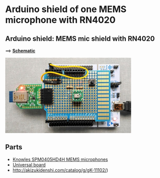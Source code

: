 # Arduino shield of one MEMS microphone with RN4020

## Arduino shield: MEMS mic shield with RN4020

==> **[Schematic](./mems_mic_board.pdf)**

<img src="./mems_mic_board_with_rn4020.jpg" width=400>

## Parts

- [Knowles SPM0405HD4H MEMS microphones](http://akizukidenshi.com/catalog/g/gM-05577/)
- [Universal board](http://akizukidenshi.com/catalog/g/gP-07555/)
- http://akizukidenshi.com/catalog/g/gK-11102/)
